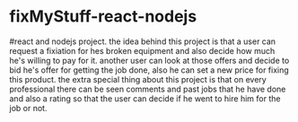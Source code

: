 # fixMyStuff-react-nodejs

#react and nodejs project.
the idea behind this project is that a user can request a fixiation for hes broken equipment and also decide how much he's willing to pay for it.
another user can look at those offers and decide to bid he's offer for getting the job done, also he can set a new price for fixing this product.
the extra special thing about this project is that on every professional there can be seen comments and past jobs that he have done and also a rating
so that the user can decide if he went to hire him for the job or not.
